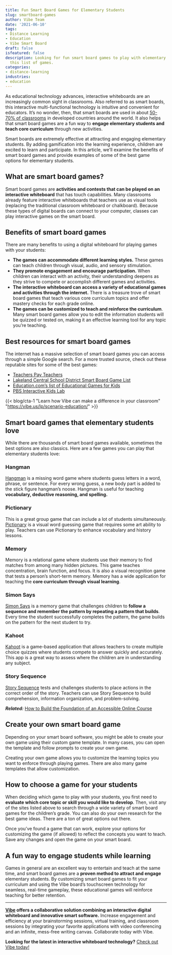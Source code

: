 ```yaml
---
title: Fun Smart Board Games for Elementary Students
slug: smartboard-games
author: Vibe Team
date: '2021-06-10'
tags:
- Distance Learning
- Education
- Vibe Smart Board
draft: false
isfeatured: false
description: Looking for fun smart board games to play with elementary students? Students can learn while having fun with
  this list of games.
categories:
- distance-learning
industries:
- education
---
```


As educational technology advances, interactive whiteboards are an increasingly common sight in classrooms. Also referred to as smart boards, this interactive multi-functional technology is intuitive and convenient for educators. It’s no wonder, then, that smart boards are used in about [50-70% of classrooms](https://files.eric.ed.gov/fulltext/EJ1263248.pdf) in developed countries around the world. It also helps that smart board games are a fun way to **engage elementary students and teach core curriculum** through new activities.

Smart boards are extremely effective at attracting and engaging elementary students. By adding gamification into the learning experience, children are excited to learn and participate. In this article, we’ll examine the benefits of smart board games and provide examples of some of the best game options for elementary students.

## What are smart board games?

Smart board games are **activities and contests that can be played on an interactive whiteboard** that has touch capabilities. Many classrooms already feature interactive whiteboards that teachers use as visual tools (replacing the traditional classroom whiteboard or chalkboard). Because these types of digital boards can connect to your computer, classes can play interactive games on the smart board.

## Benefits of smart board games

There are many benefits to using a digital whiteboard for playing games with your students:

- **The games can accommodate different learning styles.** These games can teach children through visual, audio, and sensory stimulation.
- **They promote engagement and encourage participation.** When children can interact with an activity, their understanding deepens as they strive to compete or accomplish different games and activities.
- **The interactive whiteboard can access a variety of educational games and activities through the internet.** There is a treasure trove of smart board games that teach various core curriculum topics and offer mastery checks for each grade online.
- **The games can be customized to teach and reinforce the curriculum**. Many smart board games allow you to edit the information students will be quizzed or tested on, making it an effective learning tool for any topic you’re teaching.

## **Best resources for smart board games**

The internet has a massive selection of smart board games you can access through a simple Google search. For a more trusted source, check out these reputable sites for some of the best games:

- [Teachers Pay Teachers](https://www.teacherspayteachers.com/Browse/Search:interactive%20smart%20board%20games)
- [Lakeland Central School District Smart Board Game List](http://www.lakelandschools.org/departments/technology/websites_to_use_with_the_smart_board.php)
- [Education.com’s list of Educational Games for Kids](https://www.education.com/games/?gclid=CjwKCAjwj6SEBhAOEiwAvFRuKBteYaSn0dNvrmE7_4eet73It5lYawTvcWTGaYUKTGyIuKDZOsWePhoCEuwQAvD_BwE)
- [PBS Interactive Kids Lab](https://utah.pbslearningmedia.org/collection/pbs-kids-lab/)

{{< blog/cta-1 "Learn how Vibe can make a difference in your classroom" "https://vibe.us/lp/scenario-education/" >}}

## **Smart board games that elementary students love**

While there are thousands of smart board games available, sometimes the best options are also classics. Here are a few games you can play that elementary students love: 

### Hangman

[Hangman](https://www.wikihow.com/Play-Hangman) is a missing word game where students guess letters in a word, phrase, or sentence. For every wrong guess, a new body part is added to the stick figure hangman’s noose. Hangman is useful for teaching **vocabulary, deductive reasoning, and spelling.**

### Pictionary

This is a great group game that can include a lot of students simultaneously. [Pictionary](https://www.wikihow.com/Play-Pictionary) is a visual word guessing game that requires some art ability to play. Teachers can use Pictionary to enhance vocabulary and history lessons.

### Memory

Memory is a relational game where students use their memory to find matches from among many hidden pictures. This game teaches concentration, brain function, and focus. It is also a visual recognition game that tests a person’s short-term memory. Memory has a wide application for teaching the **core curriculum through visual learning**.

### Simon Says

[Simon Says](https://primaryedutech.com/2018/simon-says-game-interactive-screen/) is a memory game that challenges children to **follow a sequence and remember the pattern by repeating a pattern that builds**. Every time the student successfully completes the pattern, the game builds on the pattern for the next student to try.

### Kahoot

[Kahoot](https://kahoot.com/what-is-kahoot/) is a game-based application that allows teachers to create multiple choice quizzes where students compete to answer quickly and accurately. This app is a great way to assess where the children are in understanding any subject.

### Story Sequence

[Story Sequence](https://www.education.com/games/sequencing-events/) tests and challenges students to place actions in the correct order of the story. Teachers can use Story Sequence to build comprehension, information organization, and problem-solving.

***Related:*** [How to Build the Foundation of an Accessible Online Course](https://vibe.us/blog/how-to-build-the-foundation-of-an-accessible-online-course/)

## **Create your own smart board game**

Depending on your smart board software, you might be able to create your own game using their custom game template. In many cases, you can open the template and follow prompts to create your own game. 

Creating your own game allows you to customize the learning topics you want to enforce through playing games. There are also many game templates that allow customization.

## How to choose a game for your students

When deciding which game to play with your students, you first need to **evaluate which core topic or skill you would like to develop**. Then, visit any of the sites listed above to search through a wide variety of smart board games for the children’s grade. You can also do your own research for the best game ideas. There are a ton of great options out there.

Once you’ve found a game that can work, explore your options for customizing the game (if allowed) to reflect the concepts you want to teach. Save any changes and open the game on your smart board.

## **A fun way to engage students while learning**

Games in general are an excellent way to entertain and teach at the same time, and smart board games are a **proven method to attract and engage** elementary students. By customizing smart board games to fit your curriculum and using the Vibe board’s touchscreen technology for seamless, real-time gameplay, these educational games will reinforce teaching for better retention.



---

**[Vibe](https://vibe.us/) offers a collaborative solution combining an interactive digital whiteboard and innovative smart software.** Increase engagement and efficiency at your brainstorming sessions, virtual training, and classroom sessions by integrating your favorite applications with video conferencing and an infinite, mess-free writing canvas. Collaborate today with Vibe.

**Looking for the latest in interactive whiteboard technology?** [Check out Vibe today!](https://vibe.us/order/)
